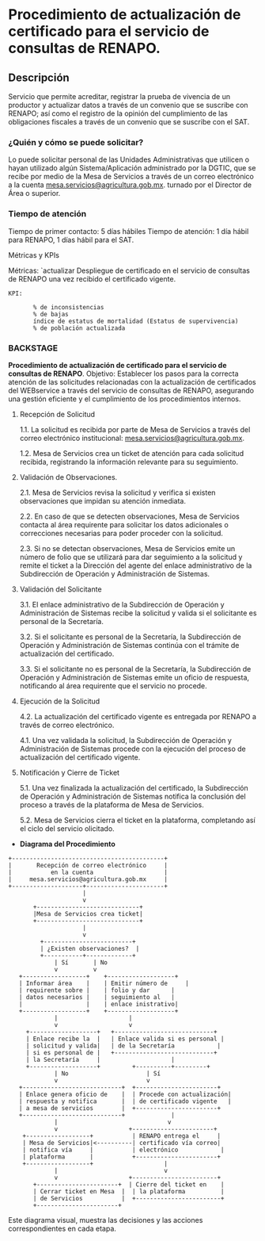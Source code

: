 # **Procedimiento de actualización de certificado para el servicio de consultas de RENAPO**.

## Descripción
Servicio que permite acreditar, registrar la prueba de vivencia de un productor y actualizar datos a través de un convenio que se suscribe con RENAPO; así como el registro de la opinión del cumplimiento de las obligaciones fiscales a través de un convenio que se suscribe con el SAT.

### ¿Quién y cómo se puede solicitar?
Lo puede solicitar personal de las Unidades Administrativas que utilicen o hayan utilizado algún Sistema/Aplicación administrado por la DGTIC, que se recibe por medio de la Mesa de Servicios a través de un correo electrónico a la cuenta mesa.servicios@agricultura.gob.mx. turnado por el Director de Área o superior.

### Tiempo de atención
Tiempo de primer contacto:  5 días hábiles
Tiempo de atención: 1 día hábil para RENAPO, 1 días hábil para el SAT.

Métricas y KPIs
<!-- Describir las métricas y KPIs para este servicio que ayuden a medir el desempeño y la calidad del mismo.-->

Métricas: 
`actualizar
               Despliegue de certificado en el servicio de consultas de RENAPO una vez recibido el certificado vigente.         
```
KPI:
```
           % de inconsistencias 
           % de bajas 
           índice de estatus de mortalidad (Estatus de supervivencia)
           % de población actualizada
###   BACKSTAGE
**Procedimiento de actualización de certificado para el servicio de consultas de RENAPO**.
Objetivo:
Establecer los pasos para la correcta atención de las solicitudes relacionadas con la actualización de certificados del WEBservice a través del servicio de consultas de RENAPO, asegurando una gestión eficiente y el cumplimiento de los procedimientos internos.

1. Recepción de Solicitud
	
	1.1. La solicitud es recibida por parte de Mesa de Servicios a través del correo electrónico institucional: 	mesa.servicios@agricultura.gob.mx.

	1.2. Mesa de Servicios crea un ticket de atención para cada solicitud recibida, registrando la información 	relevante para su seguimiento.

2. Validación de Observaciones.

	2.1. Mesa de Servicios revisa la solicitud y verifica si existen observaciones que impidan 
	su atención inmediata.
 
	2.2. En caso de que se detecten observaciones, Mesa de Servicios contacta al área requirente para
	solicitar los datos adicionales o correcciones necesarias para poder proceder con la solicitud.
 
	2.3. Si no se detectan observaciones, Mesa de Servicios emite un número de folio que se utilizará para dar 	seguimiento a la solicitud y remite el ticket a la Dirección del agente del enlace administrativo 
	de la Subdirección de Operación y Administración de Sistemas.

3. Validación del Solicitante
	
 	3.1. El enlace administrativo de la Subdirección de Operación y Administración de Sistemas recibe la 		solicitud y valida si el solicitante es personal de la Secretaría.
	
	3.2. Si el solicitante es personal de la Secretaría, la Subdirección de Operación y Administración de 		Sistemas continúa con el trámite de actualización del certificado.
	
	3.3. Si el solicitante no es personal de la Secretaría, la Subdirección de Operación y Administración de 	Sistemas emite un oficio de respuesta, notificando al área requirente que el servicio no procede.

4. Ejecución de la Solicitud
	
 	4.2. La actualización del certificado vigente es entregada por RENAPO a través de correo electrónico.
	
 	4.1. Una vez validada la solicitud, la Subdirección de Operación y Administración de Sistemas procede con la 	ejecución del proceso de actualización del certificado vigente.

	

5. Notificación y Cierre de Ticket
	
 	5.1. Una vez finalizada la actualización del certificado, la Subdirección de Operación y Administración de 	Sistemas notifica la conclusión del proceso a través de la plataforma de Mesa de Servicios.

	 5.2. Mesa de Servicios cierra el ticket en la plataforma, completando así el ciclo del servicio olicitado.


- **Diagrama del Procedimiento**

```plaintext
+-------------------------------------------+
|       Recepción de correo electrónico     |
|           en la cuenta                    |
|     mesa.servicios@agricultura.gob.mx     |
+--------------------+----------------------+
                     |
                     v
       +-----------------------------+
       |Mesa de Servicios crea ticket|
       +-----------------------------+
                     |
                     v
         +-------------------------+
         | ¿Existen observaciones?  |
         +-----------+-------------+
             | Sí       | No
             v          v
   +------------------+    +-------------------+
   | Informar área    |    | Emitir número de     |
   | requirente sobre |    | folio y dar      |
   | datos necesarios |    | seguimiento al   |
   |                  |    | enlace inistrativo|
   +------------------+    +-------------------+
             |                    |
             v                    v
     +-------------------+   +----------------------------+
     | Enlace recibe la  |   | Enlace valida si es personal |
     | solicitud y valida|   | de la Secretaría            |
     | si es personal de |   +----------------------------+
     | la Secretaría     |                    |
     +-------------------+         +----------+---------+
             | No                      | Sí
             v                         v
   +----------------------------+  +-----------------------+
   | Enlace genera oficio de    |  | Procede con actualización|
   | respuesta y notifica       |  | de certificado vigente   |
   | a mesa de servicios        |  +-----------------------+
   +----------------------------+             |
             |                               v
             v                    +-----------------------+
    +------------------+           | RENAPO entrega el     |
    | Mesa de Servicios|<----------| certificado vía correo|
    | notifica vía     |           | electrónico            |
    | plataforma       |           +-----------------------+
    +------------------+                    |
             |                              v
             v                    +------------------------+
       +-----------------------+  | Cierre del ticket en    |
       | Cerrar ticket en Mesa  |  | la plataforma          |
       | de Servicios           |  +------------------------+
       +-----------------------+
```

Este diagrama visual,  muestra las decisiones y las acciones correspondientes en cada etapa.



